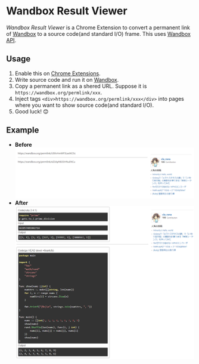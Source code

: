 # Wandbox Result Viewer
*Wandbox Result Viewer* is a Chrome Extension to convert a permanent link of [Wandbox](https://wandbox.org/) to a source code(and standard I/O) frame. This uses [Wandbox API](https://github.com/melpon/wandbox/blob/master/kennel2/API.rst#get-permlinklink).

## Usage
1. Enable this on [Chrome Extensions](chrome://extensions).
1. Write source code and run it on [Wandbox](https://wandbox.org/).
1. Copy a permanent link as a shered URL. Suppose it is `https://wandbox.org/permlink/xxx`.
1. Inject tags `<div>https://wandbox.org/permlink/xxx</div>` into pages where you want to show source code(and standard I/O).
1. Good luck! 😊

## Example
- **Before**
![before.png](./img/before.png)
- **After**
![after.png](./img/after.png)